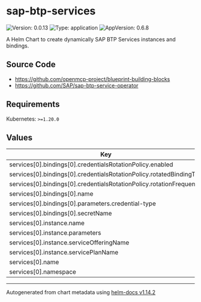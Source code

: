 

# sap-btp-services

![Version: 0.0.13](https://img.shields.io/badge/Version-0.0.13-informational?style=flat-square) ![Type: application](https://img.shields.io/badge/Type-application-informational?style=flat-square) ![AppVersion: 0.6.8](https://img.shields.io/badge/AppVersion-0.6.8-informational?style=flat-square)

A Helm Chart to create dynamically SAP BTP Services instances and bindings.

## Source Code

* <https://github.com/openmcp-project/blueprint-building-blocks>
* <https://github.com/SAP/sap-btp-service-operator>

## Requirements

Kubernetes: `>=1.20.0`

## Values

| Key | Type | Default | Description |
|-----|------|---------|-------------|
| services[0].bindings[0].credentialsRotationPolicy.enabled | bool | `true` |  |
| services[0].bindings[0].credentialsRotationPolicy.rotatedBindingTTL | string | `"1s"` |  |
| services[0].bindings[0].credentialsRotationPolicy.rotationFrequency | string | `"1s"` |  |
| services[0].bindings[0].name | string | `""` |  |
| services[0].bindings[0].parameters.credential-type | string | `"SECRET"` |  |
| services[0].bindings[0].secretName | string | `"secretName"` |  |
| services[0].instance.name | string | `"name"` |  |
| services[0].instance.parameters | string | `"parameters\n"` |  |
| services[0].instance.serviceOfferingName | string | `"serviceOfferingName"` |  |
| services[0].instance.servicePlanName | string | `"servicePlanName"` |  |
| services[0].name | string | `""` |  |
| services[0].namespace | string | `"default"` |  |

----------------------------------------------
Autogenerated from chart metadata using [helm-docs v1.14.2](https://github.com/norwoodj/helm-docs/releases/v1.14.2)